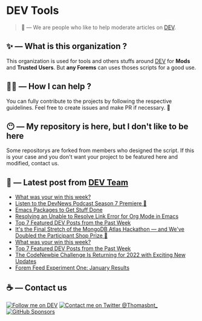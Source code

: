 # DEV Tools

> 🔧 — We are people who like to help moderate articles on [DEV](https://dev.to).

## ✨ — What is this organization ?

This organization is used for tools and others stuffs around [DEV](https://dev.to) for **Mods** and **Trusted Users**. But __any Forems__ can uses thoses scripts for a good use.


## 💪🏼 — How I can help ?

You can fully contribute to the projects by following the respective guidelines. Feel free to create issues and make PR if necessary. 🎉

## 😶 — My repository is here, but I don't like to be here

Some repositorys are forked from members who designed the script. If this is your case and you don't want your project to be featured here and modified, contact us.

## 📝 — Latest post from [DEV Team](https://dev.to/devteam)

<!-- BLOG-POST-LIST:START -->
- [What was your win this week?](https://dev.to/devteam/what-was-your-win-this-week-2b5k)
- [Listen to the DevNews Podcast Season 7 Premiere 🎤](https://dev.to/devteam/listen-to-the-devnews-podcast-season-7-premiere-l91)
- [Emacs Packages to Get Stuff Done](https://dev.to/devteam/emacs-packages-to-get-stuff-done-23b4)
- [Resolving an Unable to Resolve Link Error for Org Mode in Emacs](https://dev.to/devteam/resolving-an-unable-to-resolve-link-error-for-org-mode-in-emacs-2n1f)
- [Top 7 Featured DEV Posts from the Past Week](https://dev.to/devteam/top-7-featured-dev-posts-from-the-past-week-5d39)
- [It&#39;s the Final Stretch of the MongoDB Atlas Hackathon — and We&#39;ve Doubled the Participant Shop Prize 🎉](https://dev.to/devteam/its-the-final-stretch-of-the-mongodb-atlas-hackathon-and-weve-doubled-the-participant-prize-p3b)
- [What was your win this week?](https://dev.to/devteam/what-was-your-win-this-week-50km)
- [Top 7 Featured DEV Posts from the Past Week](https://dev.to/devteam/top-7-featured-dev-posts-from-the-past-week-1ee8)
- [The CodeNewbie Challenge Is Returning for 2022 with Exciting New Updates](https://dev.to/devteam/the-codenewbie-challenge-is-returning-for-2022-with-exciting-new-updates-2b32)
- [Forem Feed Experiment One: January Results](https://dev.to/devteam/forem-feed-experiment-one-january-results-3oof)
<!-- BLOG-POST-LIST:END -->


## ☕ — Contact us

[![Follow me on DEV](https://img.shields.io/badge/dev.to-%2308090A.svg?&style=for-the-badge&logo=dev.to&logoColor=white&alt=devto)](https://dev.to/thomasbnt)
[![Contact me on Twitter @Thomasbnt_](https://img.shields.io/badge/Contact%20me%20on%20Twitter-%231DA1F2.svg?&style=for-the-badge&logo=twitter&logoColor=white&alt=twitter)](https://twitter.com/messages/1142357270-1142357270?text=Hello,%20I%20contact%20you%20from%20devtotools%20&recipient_id=1142357270) [![GitHub Sponsors](https://img.shields.io/badge/Sponsor%20me-%23EA54AE.svg?&style=for-the-badge&logo=github-sponsors&logoColor=white)](https://github.com/sponsors/thomasbnt)


